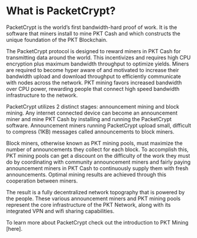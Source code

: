 # What is PacketCrypt?
PacketCrypt is the world’s first bandwidth-hard proof of work. It is the software that miners install to mine PKT Cash and which constructs the unique foundation of the PKT Blockchain.

The PacketCrypt protocol is designed to reward miners in PKT Cash for transmitting data around the world. This incentivizes and requires high CPU encryption plus maximum bandwidth throughput to optimize yields. Miners are required to become hyper aware of and motivated to increase their bandwidth upload and download throughput to efficiently communicate with nodes across the network. PKT mining favors increased bandwidth over CPU power, rewarding people that connect high speed bandwidth infrastructure to the network.

PacketCrypt utilizes 2 distinct stages: announcement mining and block mining. Any internet connected device can become an announcement miner and mine PKT Cash by installing and running the PacketCrypt software. Announcement miners running PacketCrypt upload small, difficult to compress (1KB) messages called announcements to block miners. 

Block miners, otherwise known as PKT mining pools, must maximize the number of announcements they collect for each block. To accomplish this, PKT mining pools can get a discount on the difficulty of the work they must do by coordinating with community announcement miners and fairly paying announcement miners in PKT Cash to continuously supply them with fresh announcements. Optimal mining results are achieved through this cooperation between miners.

The result is a fully decentralized network topography that is powered by the people. These various announcement miners and PKT mining pools represent the core infrastructure of the PKT Network, along with its integrated VPN and wifi sharing capabilities.

To learn more about PacketCrypt check out the introduction to PKT Mining [here].
